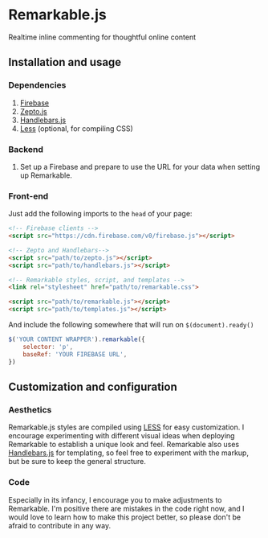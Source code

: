 Remarkable.js
=============

Realtime inline commenting for thoughtful online content

## Installation and usage
### Dependencies
1. [Firebase](https://www.firebase.com)
2. [Zepto.js](http://zeptojs.com)
3. [Handlebars.js](http://handlebarsjs.com)
4. [Less](http://lesscss.org) (optional, for compiling CSS)
                           
### Backend
1. Set up a Firebase and prepare to use the URL for your data when setting up Remarkable.
                        
### Front-end
Just add the following imports to the `head` of your page:

```html
<!-- Firebase clients -->
<script src="https://cdn.firebase.com/v0/firebase.js"></script>

<!-- Zepto and Handlebars-->
<script src="path/to/zepto.js"></script>
<script src="path/to/handlebars.js"></script>

<!-- Remarkable styles, script, and templates -->
<link rel="stylesheet" href="path/to/remarkable.css">

<script src="path/to/remarkable.js"></script>
<script src="path/to/templates.js"></script>
```

And include the following somewhere that will run on `$(document).ready()`

```javascript
$('YOUR CONTENT WRAPPER').remarkable({
    selector: 'p',
    baseRef: 'YOUR FIREBASE URL',
})
```

## Customization and configuration</h3>
### Aesthetics
Remarkable.js styles are compiled using [LESS](http://lesscss.org) for easy customization. I encourage experimenting with different visual ideas when deploying Remarkable to establish a unique look and feel. Remarkable also uses [Handlebars.js](http://handlebarsjs.com) for templating, so feel free to experiment with the markup, but be sure to keep the general structure.

### Code
Especially in its infancy, I encourage you to make adjustments to Remarkable. I'm positive there are mistakes in the code right now, and I would love to learn how to make this project better, so please don't be afraid to contribute in any way.